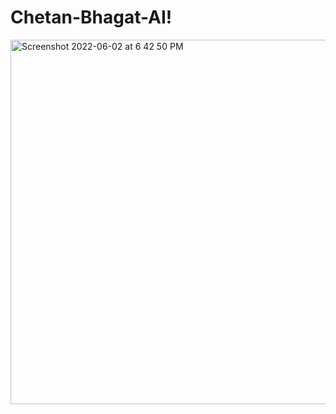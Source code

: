 # Chetan-Bhagat-AI!<br>

<img width="583" alt="Screenshot 2022-06-02 at 6 42 50 PM" src="https://user-images.githubusercontent.com/54275491/171637163-b0b3a28c-c52a-47fb-b278-d89ee513a28b.png">
